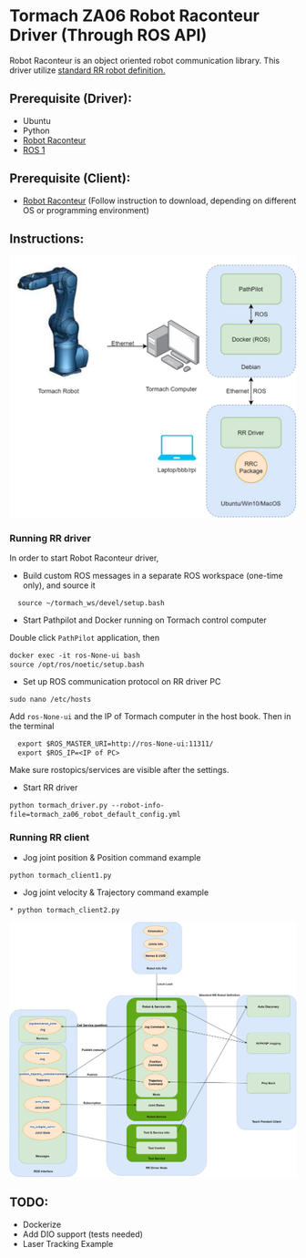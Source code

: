 # Tormach ZA06 Robot Raconteur Driver (Through ROS API)
Robot Raconteur is an object oriented robot communication library. This driver utilize [standard RR robot definition.](https://github.com/robotraconteur/robotraconteur_standard_robdef/blob/master/group1/com.robotraconteur.robotics.robot.robdef)

## Prerequisite (Driver):
* Ubuntu
* Python
* [Robot Raconteur](https://github.com/robotraconteur/robotraconteur/wiki/Download) 
* [ROS 1](http://wiki.ros.org/noetic/Installation) 

## Prerequisite (Client):
* [Robot Raconteur](https://github.com/robotraconteur/robotraconteur/wiki/Download) (Follow instruction to download, depending on different OS or programming environment)

## Instructions:

![Setup](images/Hardware_setup.jpg)
### Running RR driver
In order to start Robot Raconteur driver, 
* Build custom ROS messages in a separate ROS workspace (one-time only), and source it
```
  source ~/tormach_ws/devel/setup.bash
```
* Start Pathpilot and Docker running on Tormach control computer

Double click `PathPilot` application, then
```
docker exec -it ros-None-ui bash
source /opt/ros/noetic/setup.bash
```
* Set up ROS communication protocol on RR driver PC
```
sudo nano /etc/hosts
```
Add `ros-None-ui` and the IP of Tormach computer in the host book. Then in the terminal
```
  export $ROS_MASTER_URI=http://ros-None-ui:11311/
  export $ROS_IP=<IP of PC>
```
Make sure rostopics/services are visible after the settings.
* Start RR driver
```
python tormach_driver.py --robot-info-file=tormach_za06_robot_default_config.yml
```

### Running RR client
* Jog joint position & Position command example
```
python tormach_client1.py
```
* Jog joint velocity & Trajectory command example
```
* python tormach_client2.py
```


![Detailed Interface Info](images/ROS_RR_bridge.jpg)


## TODO:
* Dockerize
* Add DIO support (tests needed)
* Laser Tracking Example
